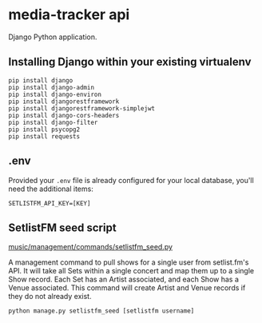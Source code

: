 # media-tracker api

Django Python application.

## Installing Django within your existing virtualenv

```
pip install django
pip install django-admin
pip install django-environ
pip install djangorestframework
pip install djangorestframework-simplejwt
pip install django-cors-headers
pip install django-filter
pip install psycopg2
pip install requests
```

## .env

Provided your `.env` file is already configured for your local database, you'll need the additional items:

```
SETLISTFM_API_KEY=[KEY]
```

## SetlistFM seed script

[music/management/commands/setlistfm_seed.py](music/management/commands/setlistfm_seed.py)

A management command to pull shows for a single user from setlist.fm's API. It will take all Sets within a single concert and map them up to a single Show record. Each Set has an Artist associated, and each Show has a Venue associated. This command will create Artist and Venue records if they do not already exist.

`python manage.py setlistfm_seed [setlistfm username]`
